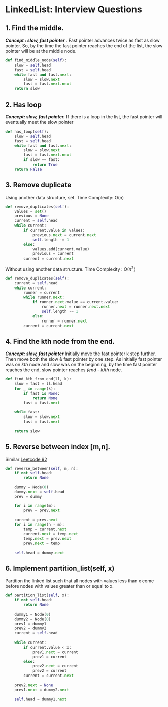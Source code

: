 # LinkedList: Interview Questions
## 1. Find the middle.
***Concept : slow, fast pointer*** . Fast pointer advances twice as fast as slow pointer. So, by the time the fast pointer reaches the end of the list, the slow pointer will be at the middle node.

```py
def find_middle_node(self):
    slow = self.head
    fast = self.head
    while fast and fast.next:
        slow = slow.next
        fast = fast.next.next
    return slow

```
## 2. Has loop
***Concept: slow, fast pointer.*** If there is a loop in the list, the fast pointer will eventually meet the slow pointer
```py
def has_loop(self):
    slow = self.head
    fast = self.head
    while fast and fast.next:
        slow = slow.next
        fast = fast.next.next
        if slow == fast:
            return True
    return False
```
## 3. Remove duplicate
Using another data structure, set. 
Time Complexity: O(n)
```py
def remove_duplicates(self):
    values = set()
    previous = None
    current = self.head
    while current:
        if current.value in values:
            previous.next = current.next
            self.length -= 1
        else:
            values.add(current.value)
            previous = current
        current = current.next
```
Without using another data structure.
Time Complexity : O($n^2$)
```py
def remove_duplicates(self):
    current = self.head
    while current:
        runner = current
        while runner.next:
            if runner.next.value == current.value:
                runner.next = runner.next.next
                self.length -= 1
            else:
                runner = runner.next
        current = current.next
```
## 4. Find the kth node from the end.
***Concept: slow, fast pointer*** Initially move the fast pointer k step further. Then move both the slow & fast pointer by one step. As initially fast pointer was on *kth* node and slow was on the beginning, by the time fast pointer reaches the end, slow pointer reaches *(end - k)th* node.
```py
def find_kth_from_end(ll, k):
    slow = fast = ll.head   
    for _ in range(k):
        if fast is None:
            return None
        fast = fast.next
 
    while fast:
        slow = slow.next
        fast = fast.next
        
    return slow
```
## 5. Reverse between index [m,n]. 
Similar:[Leetcode 92](https://leetcode.com/problems/reverse-linked-list-ii/)
```py
def reverse_between(self, m, n):
    if not self.head:
        return None

    dummy = Node(0)
    dummy.next = self.head
    prev = dummy

    for i in range(m):
        prev = prev.next
    
    current = prev.next
    for i in range(n - m):
        temp = current.next
        current.next = temp.next
        temp.next = prev.next
        prev.next = temp

    self.head = dummy.next

```
## 6. Implement partition_list(self, x) 
Partition the linked list such that all nodes with values less than x come before nodes with values greater than or equal to x.
```py
def partition_list(self, x):
    if not self.head:
        return None
    
    dummy1 = Node(0)
    dummy2 = Node(0)
    prev1 = dummy1
    prev2 = dummy2
    current = self.head
    
    while current:
        if current.value < x:
            prev1.next = current
            prev1 = current
        else:
            prev2.next = current
            prev2 = current
        current = current.next
    
    prev2.next = None
    prev1.next = dummy2.next
    
    self.head = dummy1.next
```